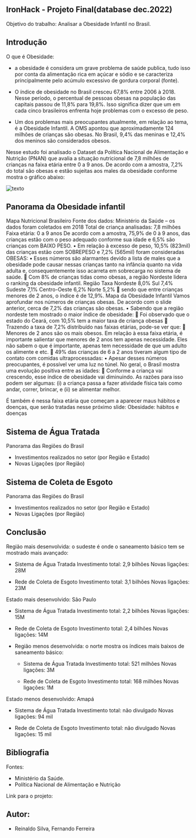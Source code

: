 ## IronHack - Projeto Final(database dec.2022)

Objetivo do trabalho:
Analisar a Obesidade Infantil no Brasil.

## Introdução

O que é Obesidade:
- a obesidade é considera um grave problema de saúde publica, tudo isso por conta da alimentação rica em açúcar e sódio e se caracteriza principalmente pelo acúmulo excessivo de gordura corporal (fonte).

- O índice de obesidade no Brasil cresceu 67,8% entre 2006 à 2018. Nesse período, o percentual de pessoas obesas na população das capitais passou de 11,8% para 19,8%. Isso significa dizer que um em cada cinco brasileiros enfrenta hoje problemas com o excesso de peso.

- Um dos problemas mais preocupantes atualmente, em relação ao tema, é a Obesidade Infantil. A OMS apontou que aproximadamente 124 milhões de crianças são obesas. No Brasil, 9,4% das meninas e 12,4% dos meninos são considerados obesos.

Nesse estudo foi analisado o Dataset da Política Nacional de Alimentação e Nutrição (PNAN) que avalia a situação nutricional de 7,8 milhões de crianças na faixa etária entre 0 a 9 anos. De acordo com a amostra, 7,2% do total são obesas e estão sujeitas aos males da obesidade conforme mostra o gráfico abaixo:

 
![texto](https://github.com/ReinaldoASilva/Projeto-Final/blob/main/grafico%20.jpeg)



## Panorama da Obesidade infantil

Mapa Nutricional Brasileiro
Fonte dos dados: Ministério da Saúde – os dados foram coletados em 2018
Total de criança analisadas:  7,8 milhões
Faixa etária: 0 a 9 anos
De acordo com a amostra, 75,9% de 0 à 9 anos, das crianças estão com o peso adequado conforme sua idade e 6,5% são crianças com BAIXO PESO.
•	Em relação à excesso de peso, 10,5% (823mil) das crianças estão com SOBREPESO e 7,2% (565mil) foram consideradas OBESAS:
•	Esses números são alarmantes devido a lista de males que a obesidade pode causar nessas crianças tanto na infância quanto na vida adulta e, consequentemente isso acarreta em sobrecarga no sistema de saúde.
	Com 8% de crianças tidas como obesas, a região Nordeste lidera o ranking da obesidade infantil.
Região	Taxa
Nordeste	8,0%
Sul	7,4%
Sudeste	7,1%
Centro-Oeste	6,2%
Norte	5,2%
	sendo que entre crianças menores de 2 anos, o índice é de 12,9%. 
Mapa da Obesidade Infantil
Vamos aprofundar nos números de crianças obesas.
De acordo com o slide anterior, cerca de 7,2% das crianças são obesas.
•	Sabendo que a região nordeste tem mostrado o maior índice de obesidade:
	Foi observado que o estado do Ceará, com 10,5% tem a maior taxa de criança obesas
	Trazendo a taxa de 7,2% distribuído nas faixas etárias, pode-se ver que:
	Menores de 2 anos são os mais obesos.
Em relação à essa faixa etária, é importante salientar que menores de 2 anos tem apenas necessidade. Eles não sabem o que é importante, apenas tem necessidade de que um adulto os alimente e etc.
	49% das crianças de 6 a 2 anos tiveram algum tipo de contato com comidas ultraprocessadas:
•	Apesar desses números preocupantes, é possível ver uma luz no túnel. No geral, o Brasil mostra uma evolução positiva entre as idades: 
	Conforme a criança vai crescendo, esse índice de obesidade vai diminuindo.
As razões para isso podem ser algumas:
(i)	a criança passa a fazer atividade física tais como andar, correr, brincar, e
(ii)	se alimentar melhor.
 
É também é nessa faixa etária que começam a aparecer maus hábitos e doenças, que serão tratadas nesse próximo slide: Obesidade: hábitos e doenças


## Sistema de Água Tratada

Panorama das Regiões do Brasil
- Investimentos realizados no setor (por Região e Estado)
- Novas Ligações (por Região)


## Sistema de Coleta de Esgoto

Panorama das Regiões do Brasil
- Investimentos realizados no setor (por Região e Estado)
- Novas Ligações (por Região)

## Conclusão

Região mais desenvolvida: o sudeste é onde o saneamento básico tem se mostrado mais avançado:
  - Sistema de Água Tratada
    Investimento total: 2,9 bilhões
    Novas ligações: 28M

  - Rede de Coleta de Esgoto
    Investimento total: 3,1 bilhões
    Novas ligações: 23M

Estado mais desenvolvido: São Paulo
  - Sistema de Água Tratada
    Investimento total: 2,2 bilhões
    Novas ligações: 15M

  - Rede de Coleta de Esgoto
    Investimento total: 2,4 bilhões
    Novas ligações: 14M

- Região menos desenvolvida: o norte mostra os índices mais baixos de saneamento básico:
  - Sistema de Água Tratada
    Investimento total: 521 milhões
    Novas ligações: 3M

  - Rede de Coleta de Esgoto
    Investimento total: 168 milhões
    Novas ligações: 1M

Estado menos desenvolvido: Amapá
  - Sistema de Água Tratada
    Investimento total: não divulgado
    Novas ligações: 94 mil

  - Rede de Coleta de Esgoto
    Investimento total: não divulgado
    Novas ligações: 15 mil


## Bibliografia

Fontes:
- Ministério da Saúde.
- Política Nacional de Alimentação e Nutrição

Link para o projeto:



## Autor:
- Reinaldo Silva, Fernando Ferreira




